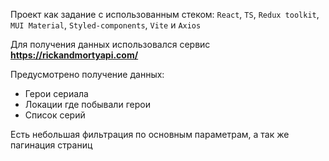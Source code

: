 Проект как задание с использованным стеком:
`React`, `TS`, `Redux toolkit`, `MUI Material`, `Styled-components`, `Vite` и `Axios`

Для получения данных использовался сервис **https://rickandmortyapi.com/**

Предусмотрено получение данных:  
- Герои сериала
- Локации где побывали герои
- Список серий

Есть небольшая фильтрация по основным параметрам, а так же пагинация страниц